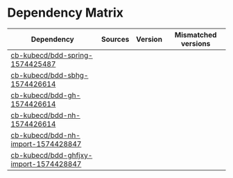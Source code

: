 # Dependency Matrix

Dependency | Sources | Version | Mismatched versions
---------- | ------- | ------- | -------------------
[cb-kubecd/bdd-spring-1574425487](https://github.com/cb-kubecd/bdd-spring-1574425487.git) |  | []() | 
[cb-kubecd/bdd-sbhg-1574426614](https://github.com/cb-kubecd/bdd-sbhg-1574426614.git) |  | []() | 
[cb-kubecd/bdd-gh-1574426614](https://github.com/cb-kubecd/bdd-gh-1574426614.git) |  | []() | 
[cb-kubecd/bdd-nh-1574426614](https://github.com/cb-kubecd/bdd-nh-1574426614.git) |  | []() | 
[cb-kubecd/bdd-nh-import-1574428847](https://github.com/cb-kubecd/bdd-nh-import-1574428847.git) |  | []() | 
[cb-kubecd/bdd-ghfjxy-import-1574428847](https://github.com/cb-kubecd/bdd-ghfjxy-import-1574428847.git) |  | []() | 
